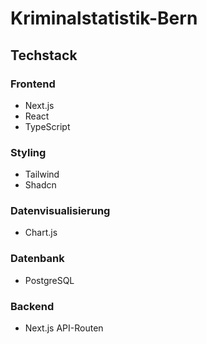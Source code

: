 # Kriminalstatistik-Bern

## Techstack
### Frontend
- Next.js
- React
- TypeScript

### Styling
- Tailwind
- Shadcn

### Datenvisualisierung
- Chart.js

### Datenbank
- PostgreSQL

### Backend
- Next.js API-Routen
